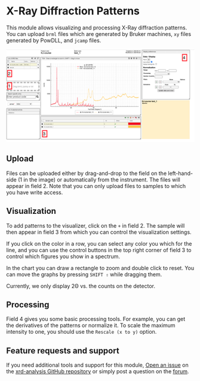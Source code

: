 # X-Ray Diffraction Patterns

This module allows visualizing and processing X-Ray diffraction patterns. You can upload `brml` files which are generated by Bruker machines, `xy` files generated by PowDLL, and `jcamp` files.

![Screenshot of the XRD analysis module](images/analysis.png)

## Upload

Files can be uploaded either by drag-and-drop to the field on the left-hand-side (1 in the image) or automatically from the instrument. The files will appear in field 2. Note that you can only upload files to samples to which you have write access.

## Visualization

To add patterns to the visualizer, click on the `+` in field 2. The sample will then appear in field 3 from which you can control the visualization settings.

If you click on the color in a row, you can select any color you which for the line, and you can use the control buttons in the top right corner of field 3 to control which figures you show in a spectrum.

In the chart you can draw a rectangle to zoom and double click to reset. You can move the graphs by pressing `SHIFT ⇧` while dragging them.

Currently, we only display 2Θ vs. the counts on the detector.

## Processing

Field 4 gives you some basic processing tools. For example, you can get the derivatives of the patterns or normalize it. To scale the maximum intensity to one, you should use the `Rescale (x to y)` option.

## Feature requests and support

If you need additional tools and support for this module, [Open an issue](https://help.github.com/en/github/managing-your-work-on-github/creating-an-issue) on the [xrd-analysis GitHub repository](https://github.com/cheminfo/xrd-analysis) or simply post a question on the [forum](https://groups.google.com/forum/#!forum/cheminfo).
